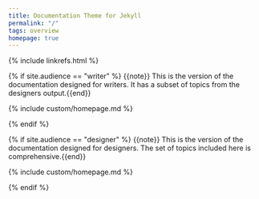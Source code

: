 ```yaml
---
title: Documentation Theme for Jekyll
permalink: "/"
tags: overview
homepage: true
---
```

{% include linkrefs.html %}

{% if site.audience == "writer" %}
{{note}} This is the version of the documentation designed for writers. It has a subset of topics from the designers output.{{end}}

{% include custom/homepage.md %}

{% endif %}


{% if site.audience == "designer" %}
{{note}} This is the version of the documentation designed for designers. The set of topics included here is comprehensive.{{end}}

{% include custom/homepage.md %}

{% endif %}
